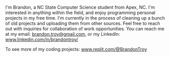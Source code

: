 I'm Brandon, a NC State Computer Science student from Apex, NC. I'm interested in anything within the field, and enjoy programming personal projects in my free time.
I'm currently in the process of cleaning up a bunch of old projects and uploading them from other sources.
Feel free to reach out with inquiries for collaboration of work opportunities.
You can reach me at my email: brandon.troy@gmail.com, or my LinkedIn: www.linkedin.com/in/brandontroy/

To see more of my coding projects: www.replit.com/@BrandonTroy
